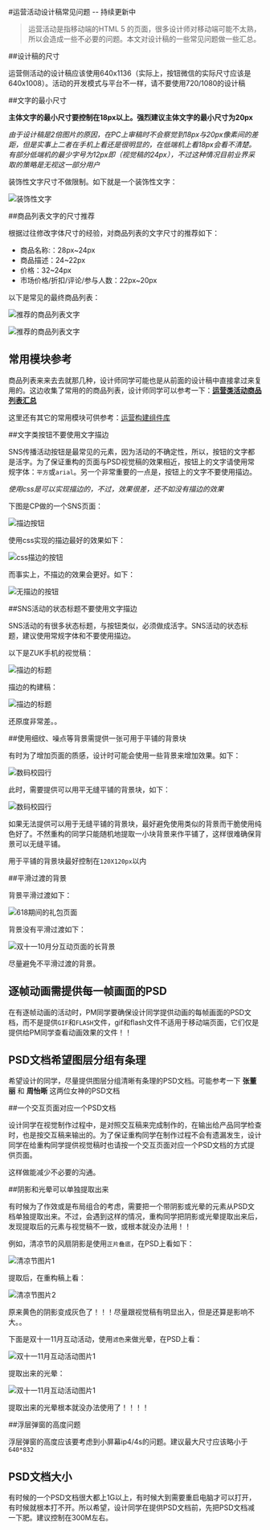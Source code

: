 #运营活动设计稿常见问题 -- 持续更新中

> 运营活动是指移动端的HTML 5 的页面，很多设计师对移动端可能不太熟，所以会造成一些不必要的问题。本文对设计稿的一些常见问题做一些汇总。

##设计稿的尺寸

运营侧活动的设计稿应该使用640x1136（实际上，按钮微信的实际尺寸应该是640x1008）。活动的开发模式与平台不一样，请不要使用720/1080的设计稿

##文字的最小尺寸

**主体文字的最小尺寸要控制在18px以上。强烈建议主体文字的最小尺寸为20px**

*由于设计稿是2倍图片的原因，在PC上审稿时不会察觉到18px与20px像素间的差距，但是实事上二者在手机上看还是很明显的，在低端机上看18px会看不清楚。有部分低端机的最少字号为12px即（视觉稿的24px），不过这种情况目前业界采取的策略是无视这一部分用户*

装饰性文字尺寸不做限制。如下就是一个装饰性文字：

![装饰性文字](http://jdc.jd.com/fd/promote/leeenx/raq/20151002/5.png)

##商品列表文字的尺寸推荐

根据过往修改字体尺寸的经验，对商品列表的文字尺寸的推荐如下：

- 商品名称:：28px~24px
- 商品描述：24~22px
- 价格：32~24px
- 市场价格/折扣/评论/参与人数：22px~20px

以下是常见的最终商品列表：

![推荐的商品列表文字](http://jdc.jd.com/fd/promote/leeenx/raq/20151002/6.png)

![推荐的商品列表文字](http://jdc.jd.com/fd/promote/leeenx/raq/20151002/7.jpg)

## 常用模块参考

商品列表来来去去就那几种，设计师同学可能也是从前面的设计稿中直接拿过来复用的。这边收集了常用的的商品列表，设计师同学可以参考一下：**[运营类活动商品列表汇总](http://jdc.jd.com/component/#产品列表)**

这里还有其它的常用模块可供参考：[运营构建组件库](http://jdc.jd.com/component/)


##文字类按钮不要使用文字描边

SNS传播活动按钮是最常见的元素，因为活动的不确定性，所以，按钮的文字都是活字。为了保证重构的页面与PSD视觉稿的效果相近，按钮上的文字请使用常规字体：`平方`或`arial`。另一个非常重要的一点是，按钮上的文字不要使用描边。

*使用css是可以实现描边的，不过，效果很差，还不如没有描边的效果*

下图是CP做的一个SNS页面：

![描边按钮](http://jdc.jd.com/fd/promote/leeenx/raq/20151002/8.png)

使用css实现的描边最好的效果如下：

![css描边的按钮](http://jdc.jd.com/fd/promote/leeenx/raq/20151002/9.png)

而事实上，不描边的效果会更好。如下：

![无描边的按钮](http://jdc.jd.com/fd/promote/leeenx/raq/20151002/10.png)

##SNS活动的状态标题不要使用文字描边

SNS活动的有很多状态标题，与按钮类似，必须做成活字。SNS活动的状态标题，建议使用常规字体和不要使用描边。

以下是ZUK手机的视觉稿：

![描边的标题](http://jdc.jd.com/fd/promote/leeenx/raq/20151002/11.png)

描边的构建稿：

![描边的标题](http://jdc.jd.com/fd/promote/leeenx/raq/20151002/12.png)

还原度非常差。。

##使用细纹、噪点等背景需提供一张可用于平铺的背景块

有时为了增加页面的质感，设计时可能会使用一些背景来增加效果。如下：

![数码校园行](http://jdc.jd.com/fd/promote/leeenx/raq/20151002/13.png)

此时，需要提供可以用平无缝平铺的背景块，如下：

![数码校园行](http://jdc.jd.com/fd/promote/leeenx/raq/20151002/14.png)

如果无法提供可以用于无缝平铺的背景块，最好避免使用类似的背景而干脆使用纯色好了。不然重构的同学只能随机地提取一小块背景来作平铺了，这样很难确保背景可以无缝平铺。

用于平铺的背景块最好控制在`120X120px`以内

##平滑过渡的背景

背景平滑过渡如下：

![618期间的礼包页面](http://jdc.jd.com/fd/promote/leeenx/raq/20151002/19.png)

背景没有平滑过渡如下：

![双十一10月分互动页面的长背景](http://jdc.jd.com/fd/promote/leeenx/raq/20151002/20.png)

尽量避免不平滑过渡的背景。

## 逐帧动画需提供每一帧画面的PSD

在有逐帧动画的活动时，PM同学要确保设计同学提供动画的每帧画面的PSD文档，而不是提供`GIF`和`FLASH`文件，gif和flash文件不适用于移动端页面，它们仅是提供给PM同学查看动画效果的文件！！

## PSD文档希望图层分组有条理

希望设计的同学，尽量提供图层分组清晰有条理的PSD文档。可能参考一下 **张董丽** 和 **周怡晰** 这两位女神的PSD文档

##一个交互页面对应一个PSD文档

设计同学在视觉制作过程中，是对照交互稿来完成制作的，在输出给产品同学检查时，也是按交互稿来输出的。为了保证重构同学在制作过程不会有遗漏发生，设计同学在给重构同学提供视觉稿时也请按一个交互页面对应一个PSD文档的方式提供页面。

这样做能减少不必要的沟通。

##阴影和光晕可以单独提取出来

有时候为了作效或是布局组合的考虑，需要把一个带阴影或光晕的元素从PSD文档单独提取出来。不过，会遇到这样的情况，重构同学把阴影或光晕提取出来后，发现提取后的元素与视觉稿不一致，或根本就没办法用！！

例如，清凉节的风扇阴影是使用`正片叠底`，在PSD上看如下：

![清凉节图片1](http://jdc.jd.com/fd/promote/leeenx/raq/20151002/21.jpg)

提取后，在重构稿上看：

![清凉节图片2](http://jdc.jd.com/fd/promote/leeenx/raq/20151002/22.jpg)

原来黄色的阴影变成灰色了！！！尽量跟视觉稿有明显出入，但是还算是影响不大。。

下面是双十一11月互动活动，使用`滤色`来做光晕，在PSD上看：

![双十一11月互动活动图片1](http://jdc.jd.com/fd/promote/leeenx/raq/20151002/1.png)

提取出来的光晕：

![双十一11月互动活动图片1](http://jdc.jd.com/fd/promote/leeenx/raq/20151002/2.png)

提取出来的光晕根本就没办法使用了！！！！

##浮层弹窗的高度问题

浮层弹窗的高度应该要考虑到小屏幕ip4/4s的问题。建议最大尺寸应该略小于`640*832`

## PSD文档大小

有时候的一个PSD文档很大都上1G以上，有时候大到需要重启电脑才可以打开，有时候就根本打不开。所以希望，设计同学在提供PSD文档前，先把PSD文档减一下肥。建议控制在300M左右。


